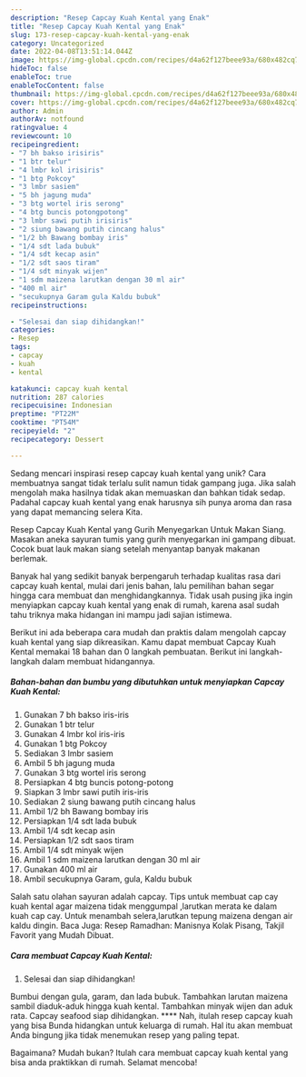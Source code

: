 ```yaml
---
description: "Resep Capcay Kuah Kental yang Enak"
title: "Resep Capcay Kuah Kental yang Enak"
slug: 173-resep-capcay-kuah-kental-yang-enak
category: Uncategorized
date: 2022-04-08T13:51:14.044Z
image: https://img-global.cpcdn.com/recipes/d4a62f127beee93a/680x482cq70/capcay-kuah-kental-foto-resep-utama.jpg
hideToc: false
enableToc: true
enableTocContent: false
thumbnail: https://img-global.cpcdn.com/recipes/d4a62f127beee93a/680x482cq70/capcay-kuah-kental-foto-resep-utama.jpg
cover: https://img-global.cpcdn.com/recipes/d4a62f127beee93a/680x482cq70/capcay-kuah-kental-foto-resep-utama.jpg
author: Admin
authorAv: notfound
ratingvalue: 4
reviewcount: 10
recipeingredient:
- "7 bh bakso irisiris"
- "1 btr telur"
- "4 lmbr kol irisiris"
- "1 btg Pokcoy"
- "3 lmbr sasiem"
- "5 bh jagung muda"
- "3 btg wortel iris serong"
- "4 btg buncis potongpotong"
- "3 lmbr sawi putih irisiris"
- "2 siung bawang putih cincang halus"
- "1/2 bh Bawang bombay iris"
- "1/4 sdt lada bubuk"
- "1/4 sdt kecap asin"
- "1/2 sdt saos tiram"
- "1/4 sdt minyak wijen"
- "1 sdm maizena larutkan dengan 30 ml air"
- "400 ml air"
- "secukupnya Garam gula Kaldu bubuk"
recipeinstructions:

- "Selesai dan siap dihidangkan!"
categories:
- Resep
tags:
- capcay
- kuah
- kental

katakunci: capcay kuah kental 
nutrition: 287 calories
recipecuisine: Indonesian
preptime: "PT22M"
cooktime: "PT54M"
recipeyield: "2"
recipecategory: Dessert

---
```





Sedang mencari inspirasi resep capcay kuah kental yang unik? Cara membuatnya sangat tidak terlalu sulit namun tidak gampang juga. Jika salah mengolah maka hasilnya tidak akan memuaskan dan bahkan tidak sedap. Padahal capcay kuah kental yang enak harusnya sih punya aroma dan rasa yang dapat memancing selera Kita.





Resep Capcay Kuah Kental yang Gurih Menyegarkan Untuk Makan Siang. Masakan aneka sayuran tumis yang gurih menyegarkan ini gampang dibuat. Cocok buat lauk makan siang setelah menyantap banyak makanan berlemak.

Banyak hal yang sedikit banyak berpengaruh terhadap kualitas rasa dari capcay kuah kental, mulai dari jenis bahan, lalu pemilihan bahan segar hingga cara membuat dan menghidangkannya. Tidak usah pusing jika ingin menyiapkan capcay kuah kental yang enak di rumah, karena asal sudah tahu triknya maka hidangan ini mampu jadi sajian istimewa.






Berikut ini ada beberapa cara mudah dan praktis dalam mengolah capcay kuah kental yang siap dikreasikan. Kamu dapat membuat Capcay Kuah Kental memakai 18 bahan dan 0 langkah pembuatan. Berikut ini langkah-langkah dalam membuat hidangannya.

<!--inarticleads1-->

##### Bahan-bahan dan bumbu yang dibutuhkan untuk menyiapkan Capcay Kuah Kental:

1. Gunakan 7 bh bakso iris-iris
1. Gunakan 1 btr telur
1. Gunakan 4 lmbr kol iris-iris
1. Gunakan 1 btg Pokcoy
1. Sediakan 3 lmbr sasiem
1. Ambil 5 bh jagung muda
1. Gunakan 3 btg wortel iris serong
1. Persiapkan 4 btg buncis potong-potong
1. Siapkan 3 lmbr sawi putih iris-iris
1. Sediakan 2 siung bawang putih cincang halus
1. Ambil 1/2 bh Bawang bombay iris
1. Persiapkan 1/4 sdt lada bubuk
1. Ambil 1/4 sdt kecap asin
1. Persiapkan 1/2 sdt saos tiram
1. Ambil 1/4 sdt minyak wijen
1. Ambil 1 sdm maizena larutkan dengan 30 ml air
1. Gunakan 400 ml air
1. Ambil secukupnya Garam, gula, Kaldu bubuk


Salah satu olahan sayuran adalah capcay. Tips untuk membuat cap cay kuah kental agar maizena tidak menggumpal ,larutkan merata ke dalam kuah cap cay. Untuk menambah selera,larutkan tepung maizena dengan air kaldu dingin. Baca Juga: Resep Ramadhan: Manisnya Kolak Pisang, Takjil Favorit yang Mudah Dibuat. 

<!--inarticleads2-->

##### Cara membuat Capcay Kuah Kental:


1. Selesai dan siap dihidangkan!

Bumbui dengan gula, garam, dan lada bubuk. Tambahkan larutan maizena sambil diaduk-aduk hingga kuah kental. Tambahkan minyak wijen dan aduk rata. Capcay seafood siap dihidangkan. **** Nah, itulah resep capcay kuah yang bisa Bunda hidangkan untuk keluarga di rumah. Hal itu akan membuat Anda bingung jika tidak menemukan resep yang paling tepat. 

Bagaimana? Mudah bukan? Itulah cara membuat capcay kuah kental yang bisa anda praktikkan di rumah. Selamat mencoba!
